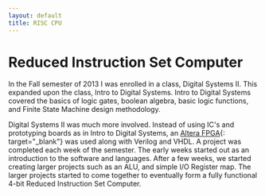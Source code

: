 ```yaml
---
layout: default
title: RISC CPU
---
```


# **R**educed **I**nstruction **S**et **C**omputer

In the Fall semester of 2013 I was enrolled in a class, Digital Systems II. This expanded upon
the class, Intro to Digital Systems. Intro to Digital Systems covered the basics of logic
gates, boolean algebra, basic logic functions, and Finite State Machine design methodology.

Digital Systems II was much more involved. Instead of using IC's and prototyping boards as 
in Intro to Digital Systems, an [Altera FPGA](http://www.altera.com/education/univ/materials/boards/de0-nano/unv-de0-nano-board.html){: target="_blank"}
was used along with Verilog and VHDL. A project was completed each week of the semester.
The early weeks started out as an introduction to the software and languages. After a few
weeks, we started creating larger projects such as an ALU, and simple I/O Register map. 
The larger projects started to come together to eventually form a fully functional 4-bit
Reduced Instruction Set Computer.